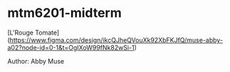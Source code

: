 # mtm6201-midterm
[L'Rouge Tomate] (https://www.figma.com/design/ikcQJheQVouXk92XbFKJfQ/muse-abby-a02?node-id=0-1&t=OgIXoW99fNk82wSi-1)

Author: Abby Muse